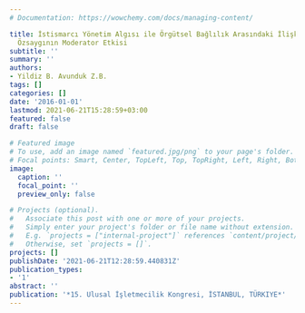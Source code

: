 ```yaml
---
# Documentation: https://wowchemy.com/docs/managing-content/

title: İstismarcı Yönetim Algısı ile Örgütsel Bağlılık Arasındaki İlişkide Örgüt Temelli
  Özsaygının Moderator Etkisi
subtitle: ''
summary: ''
authors:
- Yildiz B. Avunduk Z.B.
tags: []
categories: []
date: '2016-01-01'
lastmod: 2021-06-21T15:28:59+03:00
featured: false
draft: false

# Featured image
# To use, add an image named `featured.jpg/png` to your page's folder.
# Focal points: Smart, Center, TopLeft, Top, TopRight, Left, Right, BottomLeft, Bottom, BottomRight.
image:
  caption: ''
  focal_point: ''
  preview_only: false

# Projects (optional).
#   Associate this post with one or more of your projects.
#   Simply enter your project's folder or file name without extension.
#   E.g. `projects = ["internal-project"]` references `content/project/deep-learning/index.md`.
#   Otherwise, set `projects = []`.
projects: []
publishDate: '2021-06-21T12:28:59.440831Z'
publication_types:
- '1'
abstract: ''
publication: '*15. Ulusal İşletmecilik Kongresi, İSTANBUL, TÜRKIYE*'
---
```

